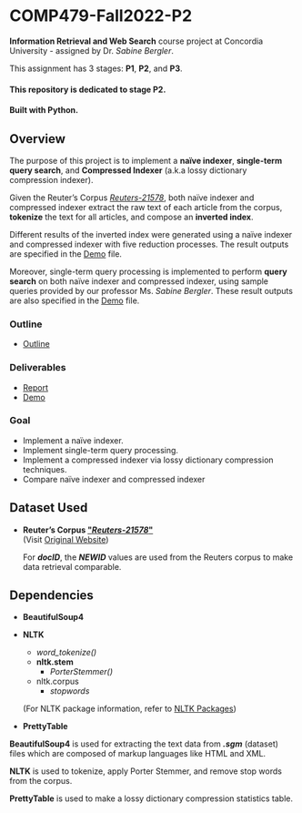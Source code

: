 # COMP479-Fall2022-P2

**Information Retrieval and Web Search** course project at Concordia University - assigned by Dr. _Sabine Bergler_.

This assignment has 3 stages: **P1**, **P2**, and **P3**.

#### This repository is dedicated to stage **P2**.

#### Built with **Python**.

## Overview

The purpose of this project is to implement a **naïve indexer**, **single-term query search**, and **Compressed Indexer** (a.k.a lossy dictionary compression indexer).

Given the Reuter’s Corpus [_Reuters-21578_](../reuters21578_extracted/), both naïve indexer and compressed indexer extract the raw text of each article from the corpus, **tokenize** the text for all articles, and compose an **inverted index**.

Different results of the inverted index were generated using a naïve indexer and compressed indexer with five reduction processes. The result outputs are specified in the [Demo](./deliverables/demo.pdf) file.

Moreover, single-term query processing is implemented to perform **query search** on both naïve indexer and compressed indexer, using sample queries provided by our professor Ms. _Sabine Bergler_. These result outputs are also specified in the [Demo](./deliverables/demo.pdf) file.

### Outline

- [Outline](p2_outline.pdf)

### Deliverables

- [Report](./deliverables/report.pdf)
- [Demo](./deliverables/demo.pdf)

### Goal

- Implement a naïve indexer.
- Implement single-term query processing.
- Implement a compressed indexer via lossy dictionary compression techniques.
- Compare naïve indexer and compressed indexer

## Dataset Used

- **Reuter’s Corpus ["_Reuters-21578_"](../reuters21578_extracted/)**</br>
  (Visit [Original Website](http://www.daviddlewis.com/resources/testcollections/reuters21578/))

  For **_docID_**, the **_NEWID_** values are used from the Reuters corpus to make data retrieval comparable.

## Dependencies

- **BeautifulSoup4**
- **NLTK**

  - _word_tokenize()_
  - **nltk.stem**
    - _PorterStemmer()_
  - nltk.corpus
    - _stopwords_

  (For NLTK package information, refer to [NLTK Packages](https://www.nltk.org/api/nltk.html))

- **PrettyTable**

**BeautifulSoup4** is used for extracting the text data from _**.sgm**_ (dataset) files which are composed of markup languages like HTML and XML.

**NLTK** is used to tokenize, apply Porter Stemmer, and remove stop words from the corpus.

**PrettyTable** is used to make a lossy dictionary compression statistics table.
